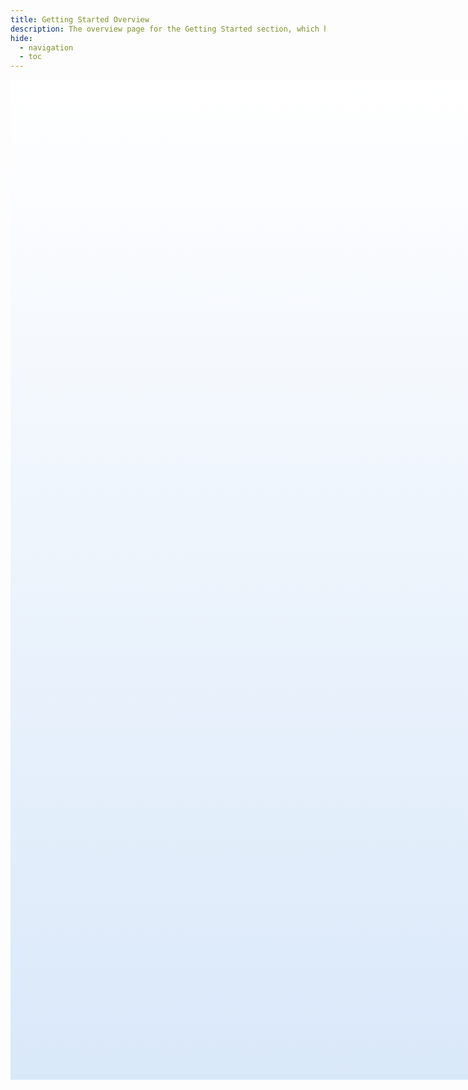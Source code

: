 ```yaml
---
title: Getting Started Overview
description: The overview page for the Getting Started section, which has learning content for using the SPREAD Platform.
hide:
  - navigation
  - toc
---
```


<!--
README

For guidance on how to write documenation, see https://dev.stage.spread.ai/docs/contributor/guide.html. Contact Documentation when this document is ready for review.
-->

<style>
     .md-typeset h1, .md-source-file, .md-typeset hr {
          display: none;
     }

     .md-typeset [data-preview], .md-typeset abbr {
          border-bottom: none;
     }

     .md-main__inner {
          margin: 0 !important;
     }

     article.md-content__inner {
          margin: 0 !important;
     }

     .header {
          width: 100vw;
          background-image: linear-gradient(0deg,#d9e8f9,white);
          min-height: 40vh;
     }
</style>


<div class='header'>



</div>



<!-- <br>
<div style='text-align: center'>
     <a href="feed_rss_updated.xml" class="md-button md-button--primary" style="margin-right: 2em">Latest Updates</a>
     <a href="glossary/glossary.html" class="md-button md-button--primary">Glossary</a>
</div>

<br>
<br>

<div style='text-align: center'><h2 style='color:  #ff450e'><a href="overview/platform-overview.html"><strong>Platform</strong></a></h2>The platform is the foundation of the SPREAD ecosystem and contains the Engineering Intelligence Graph. SPREAD provide tools to manage the platform for your users.</div>
<br>
<div class='grid cards' markdown>

- :material-database-cog:{ .lg .middle } __Information model__

    ---

    Understand how information is stored and used in the SPREAD Platform.

    [:octicons-arrow-right-24: Information model](platform/information-model/information-model-overview.md)

-   :material-account-supervisor:{ .lg .middle } __User Management__

    ---

    Manage users in the SPREAD Platform.

    [:octicons-arrow-right-24: User Management](platform/user-management/user-management-and-permissions.md)

</div>

<br>
<br>

<div style='text-align: center'><h2 style='color:  #ff450e'><a href="overview/platform-tools-overview.html"><strong>Platform Tools</strong></a></h2>Tools allow you to create custom applications and to import data into the Platform. With tools you can create any number of unique applications for your needs.</div>
<br>
<div class='grid cards' markdown>

-   :material-file-import:{ .lg .middle } __Data Import__

    ---

    Map and ingest your unstructured data into the SPREAD GraphQL schema.

    [:octicons-arrow-right-24: Importing Data](platform-tools/data-import/data-import-overview.md)

-   :material-selection-drag:{ .lg .middle } __Studio__

    ---

    Create custom applications, using your product knowledge, in a low-code visual environment.

    [:octicons-arrow-right-24: Using Studio](platform-tools/using-studio/studio-overview.md)

-   :material-arrow-decision:{ .lg .middle } __Flows__

    ---

    Fetch, transform, extract, and load data to use in your SPREAD applications.

    [:octicons-arrow-right-24: Using Flows](platform-tools/using-flows/using-flows-overview.md)
</div>

<br>
<br>

<div style='text-align: center'><h2 style='color:  #ff450e'><a href="overview/applications-overview.html"><strong>Applications</strong></a></h2>SPREAD-created applications allow you to use your product data as actionable intelligence.</div>
<br>
<div class='grid cards' markdown>

-   :material-chart-sankey-variant:{ .lg .middle } __Circuit Diagram Creator__

    ---

    Create schematic circuit diagrams with reusable components.

    [:octicons-arrow-right-24: Using Circuit Diagram Creator](applications/using-circuit-diagram-creator/circuit-diagram-creator-overview.md)

-   :material-transit-connection-variant:{ .lg .middle } __Connectivity Analyzer__

    ---

    Detect, analyze, and troubleshoot electrical errors.

    [:octicons-arrow-right-24: Using Connectivity Analyzer](applications/using-connectivity-analyzer/connectivity-analyzer-overview.md)

-   :material-transit-connection-variant:{ .lg .middle } __Electromagnetic Compatibility Analyzer__

    ---

    Improve testing for electromagnetic compatibility.

    [:octicons-arrow-right-24: Using EMC Analysis](applications/using-emc-analysis/emc-analysis-overview.md)

-   :material-graph:{ .lg .middle } __Planning Assist__

    ---

    Create precedence graphs that define product assembly sequences.

    [:octicons-arrow-right-24: Using Planning Assist](applications/using-planning-assist/planning-assist-overview.md)

-   :material-brain:{ .lg .middle } __SPREAD-GPT__

    ---

    Query data using normal, everyday language.

    [:octicons-arrow-right-24: Using SPREAD-GPT](applications/using-spread-gpt/spread-gpt-overview.md)

</div> -->
